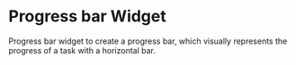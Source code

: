 # Progress bar Widget

Progress bar widget to create a progress bar, which visually represents the progress of a task with a horizontal bar.